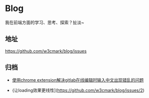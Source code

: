 # Blog

我在前端方面的学习、思考、探索？扯淡~

## 地址

https://github.com/w3cmark/blog/issues

## 归档

+ [使用chrome extension解决gitlab在线编辑时输入中文出现错乱的问题](https://github.com/w3cmark/blog/issues/1)

+ {让loading效果更线性](https://github.com/w3cmark/blog/issues/2)
